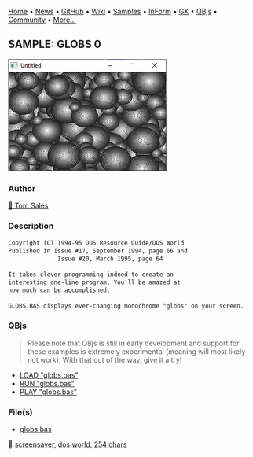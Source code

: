 [Home](https://qb64.com) • [News](../../news.md) • [GitHub](https://github.com/QB64Official/qb64) • [Wiki](https://github.com/QB64Official/qb64/wiki) • [Samples](../../samples.md) • [InForm](../../inform.md) • [GX](../../gx.md) • [QBjs](../../qbjs.md) • [Community](../../community.md) • [More...](../../more.md)

## SAMPLE: GLOBS 0

![screenshot.png](img/screenshot.png)

### Author

[🐝 Tom Sales](../tom-sales.md) 

### Description

```text
Copyright (C) 1994-95 DOS Resource Guide/DOS World 
Published in Issue #17, September 1994, page 66 and 
              Issue #20, March 1995, page 64 
 
It takes clever programming indeed to create an 
interesting one-line program. You'll be amazed at 
how much can be accomplished. 

GLOBS.BAS displays ever-changing monochrome "globs" on your screen.
```

### QBjs

> Please note that QBjs is still in early development and support for these examples is extremely experimental (meaning will most likely not work). With that out of the way, give it a try!

* [LOAD "globs.bas"](https://v6p9d9t4.ssl.hwcdn.net/html/5963335/index.html?src=https://qb64.com/samples/globs-0/src/globs.bas)
* [RUN "globs.bas"](https://v6p9d9t4.ssl.hwcdn.net/html/5963335/index.html?mode=auto&src=https://qb64.com/samples/globs-0/src/globs.bas)
* [PLAY "globs.bas"](https://v6p9d9t4.ssl.hwcdn.net/html/5963335/index.html?mode=play&src=https://qb64.com/samples/globs-0/src/globs.bas)

### File(s)

* [globs.bas](src/globs.bas)

🔗 [screensaver](../screensaver.md), [dos world](../dos-world.md), [254 chars](../254-chars.md)
